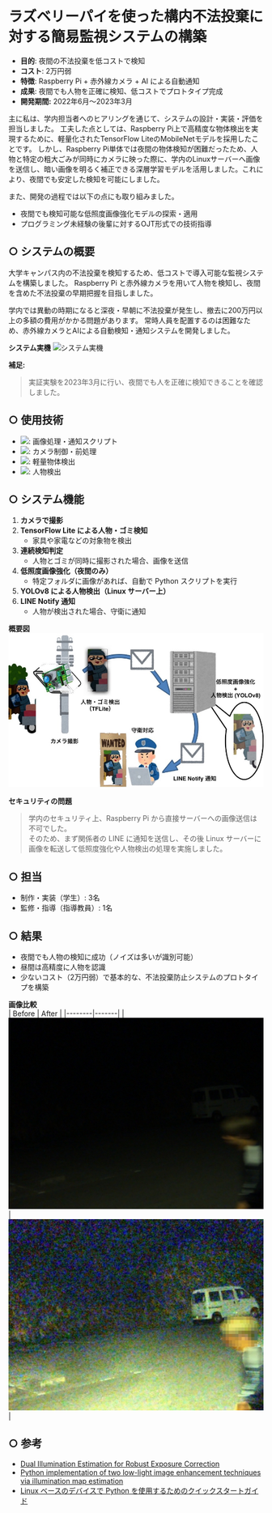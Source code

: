 # ラズベリーパイを使った構内不法投棄に対する簡易監視システムの構築

- **目的**: 夜間の不法投棄を低コストで検知
- **コスト**: 2万円弱
- **特徴**: Raspberry Pi + 赤外線カメラ + AI による自動通知
- **成果**: 夜間でも人物を正確に検知、低コストでプロトタイプ完成
- **開発期間:** 2022年6月〜2023年3月

主に私は、学内担当者へのヒアリングを通じて、システムの設計・実装・評価を担当しました。
工夫した点としては、Raspberry Pi上で高精度な物体検出を実現するために、軽量化されたTensorFlow LiteのMobileNetモデルを採用したことです。
しかし、Raspberry Pi単体では夜間の物体検知が困難だったため、人物と特定の粗大ごみが同時にカメラに映った際に、学内のLinuxサーバーへ画像を送信し、暗い画像を明るく補正できる深層学習モデルを活用しました。これにより、夜間でも安定した検知を可能にしました。

また、開発の過程では以下の点にも取り組みました。

* 夜間でも検知可能な低照度画像強化モデルの探索・適用
* プログラミング未経験の後輩に対するOJT形式での技術指導

## ○ システムの概要
大学キャンパス内の不法投棄を検知するため、低コストで導入可能な監視システムを構築しました。
Raspberry Pi と赤外線カメラを用いて人物を検知し、夜間を含めた不法投棄の早期把握を目指しました。  

学内では異動の時期になると深夜・早朝に不法投棄が発生し、撤去に200万円以上の多額の費用がかかる問題があります。
常時人員を配置するのは困難なため、赤外線カメラとAIによる自動検知・通知システムを開発しました。

**システム実機**
![システム実機](images/HeardWare.png)

**補足:**
> 実証実験を2023年3月に行い、夜間でも人を正確に検知できることを確認しました。

## ○ 使用技術
- <img src="https://img.shields.io/badge/-Python-3776AB?style=flat&logo=python&logoColor=white">: 画像処理・通知スクリプト
- <img src="https://img.shields.io/badge/-OpenCV-3776AB?style=flat&logo=opencv&logoColor=white">: カメラ制御・前処理
- <img src="https://img.shields.io/badge/-TensorFlowLite-3776AB?style=flat&logo=tensorflowlite&logoColor=white">: 軽量物体検出
- <img src="https://img.shields.io/badge/-YOLO-3776AB?style=flat&logo=yolo&logoColor=white">: 人物検出

## ○ システム機能
1. **カメラで撮影**
2. **TensorFlow Lite による人物・ゴミ検知**
   - 家具や家電などの対象物を検出
3. **連続検知判定**
   - 人物とゴミが同時に撮影された場合、画像を送信
4. **低照度画像強化（夜間のみ）**
   - 特定フォルダに画像があれば、自動で Python スクリプトを実行
5. **YOLOv8 による人物検出（Linux サーバー上）**
6. **LINE Notify 通知**
   - 人物が検出された場合、守衛に通知

**概要図**
![概要図](images/SystemView.jpg)

**セキュリティの問題**  
> 学内のセキュリティ上、Raspberry Pi から直接サーバーへの画像送信は不可でした。  
> そのため、まず関係者の LINE に通知を送信し、その後 Linux サーバーに画像を転送して低照度強化や人物検出の処理を実施しました。

## ○ 担当
- 制作・実装（学生）: 3名
- 監修・指導（指導教員）: 1名

## ○ 結果
- 夜間でも人物の検知に成功（ノイズは多いが識別可能）
- 昼間は高精度に人物を認識
- 少ないコスト（2万円弱）で基本的な、不法投棄防止システムのプロトタイプを構築

**画像比較**  
| Before | After |
|--------|-------|
| ![通知画像](images/notify_img.jpg) | ![低照度強化画像](images/notify_img_DUAL_g0.8_l0.15.jpg) |  

## ○ 参考
- [Dual Illumination Estimation for Robust Exposure Correction](https://arxiv.org/pdf/1910.13688)  
- [Python implementation of two low-light image enhancement techniques via illumination map estimation](https://github.com/pvnieo/Low-light-Image-Enhancement)  
- [Linux ベースのデバイスで Python を使用するためのクイックスタートガイド](https://www.tensorflow.org/lite/guide/python?hl=ja#install_tensorflow_lite_for_python)
